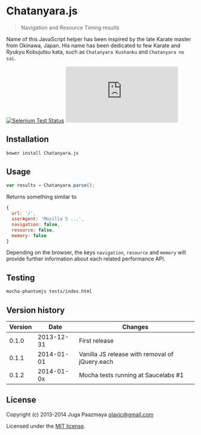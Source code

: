# Chatanyara.js

> Navigation and Resource Timing results

Name of this JavaScript helper has been inspired by the late Karate master from 
Okinawa, Japan. His name has been dedicated to few Karate and Ryukyu Kobujutsu
kata, such as `Chatanyara Kushanku` and `Chatanyara no sai`.

[![Selenium Test Status](https://saucelabs.com/browser-matrix/paazmaya.svg)](https://saucelabs.com/u/paazmaya)
[![Analytics](https://ga-beacon.appspot.com/UA-2643697-15/Chatanyara.js)](https://github.com/igrigorik/ga-beacon)

## Installation

```sh
bower install Chatanyara.js
```

## Usage

```js
var results = Chatanyara.parse();
```

Returns something similar to

```js
{
  url: '/',
  userAgent: 'Mozilla 5 ...',
  navigation: false,
  resource: false,
  memory: false
}
```

Depending on the browser, the keys `navigation`, `resource` and `memory` will provide 
further information about each related performance API.

## Testing

```sh
mocha-phantomjs tests/index.html
```


## Version history

Version | Date       | Changes
------- | ---------- | --------
0.1.0   | 2013-12-31 | First release
0.1.1   | 2014-01-01 | Vanilla JS release with removal of jQuery.each
0.1.2   | 2014-01-0x | Mocha tests running at Saucelabs #1

## License

Copyright (c) 2013-2014 Juga Paazmaya <olavic@gmail.com>

Licensed under the [MIT license](LICENSE-MIT).

